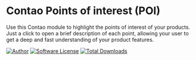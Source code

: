 Contao Points of interest (POI)
===============================

Use this Contao module to highlight the points of interest of your products. Just a click to open a brief description of each point, allowing your user to get a deep and fast understanding of your product features. 

[![Author](http://img.shields.io/badge/author-@1upgmbh-blue.svg?style=flat-square)](https://twitter.com/1upgmbh)
[![Software License](http://img.shields.io/badge/license-MIT-brightgreen.svg?style=flat-square)](LICENSE)
[![Total Downloads](http://img.shields.io/packagist/dt/oneup/contao-points-of-interest.svg?style=flat-square)](https://packagist.org/packages/oneup/contao-points-of-interest)
